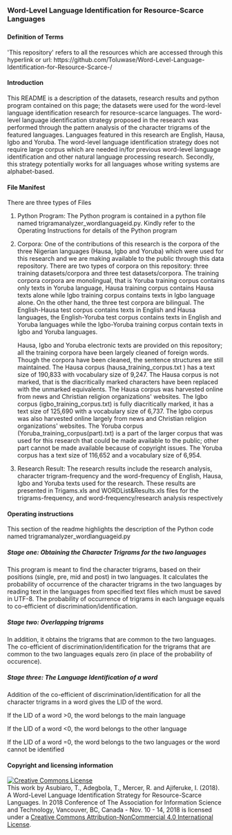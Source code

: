 # <h3>Word-Level Language Identification for Resource-Scarce Languages<h3> 
<h4>Definition of Terms</h4>
<p>'This repository' refers to all the resources which are accessed through this hyperlink or url: https://github.com/Toluwase/Word-Level-Language-Identification-for-Resource-Scarce-/</p>
<h4>Introduction</h4>
<p>This README is a description of the datasets, research results and python program contained on this page; the datasets were used for the word-level language identification research for resource-scarce languages. The word-level language identification strategy proposed in the research was performed through the pattern analysis of the character trigrams of the featured languages. Languages featured in this research are English, Hausa, Igbo and Yoruba. The word-level language identification strategy does not require large corpus which are needed in/for previous word-level language identification and other natural language processing research. Secondly, this strategy potentially works for all languages whose writing systems are alphabet-based.</p> 
<h4>File Manifest</h4>
<p>There are three types of Files</p>
<ol>
  <li>Python Program: The Python program is contained in a python file named trigramanalyzer_wordlanguageid.py. Kindly refer to the Operating Instructions for details of the Python program</li>
  <li><p>Corpora: One of the contributions of this research is the corpora of the three Nigerian languages (Hausa, Igbo and Yoruba) which were used for this research and we are making available to the public through this data repository. There are two types of corpora on this repository: three training datasets/corpora and three test datasets/corpora. The training corpora corpora are monolingual, that is Yoruba training corpus contains only texts in Yoruba language, Hausa training corpus contains Hausa texts alone while Igbo training corpus contains texts in Igbo language alone. On the other hand, the three test corpora are bilingual. The English-Hausa test corpus contains texts in English and Hausa languages, the English-Yoruba test corpus contains texts in English and Yoruba languages while the Igbo-Yoruba training corpus contain texts in Igbo and Yoruba languages. </p>
<p>Hausa, Igbo and Yoruba electronic texts are provided on this repository; all the training corpora have been largely cleaned of foreign words. Though the corpora have been cleaned, the sentence structures are still maintained. The Hausa corpus (hausa_training_corpus.txt ) has a text size of 190,833 with vocabulary size of 9,247. The Hausa corpus is not marked, that is the diacritically marked characters have been replaced with the unmarked equivalents. The Hausa corpus was harvested online from news and Christian religion organizations' websites. The Igbo corpus (igbo_training_corpus.txt) is fully diacritically marked, it has a text size of 125,690 with a vocabulary size of 6,737. The Igbo corpus  was also harvested online largely from news and Christian religion organizations' websites. The Yoruba corpus (Yoruba_training_corpus(part).txt) is a part of the larger corpus that was used for this research that could be made available to the public; other part cannot be made available because of copyright issues. The Yoruba corpus has a text size of 116,652 and a vocabulary size of 6,954.</p> </li>
  <li>Research Result: The research results include the research analysis, character trigram-frequency and the word-frequency of English, Hausa, Igbo and Yoruba texts used for the research. These results are presented in Trigams.xls and WORDList&Results.xls files for the trigrams-frequency, and word-frequency/research analysis respectively</li>
</ol>
<h4>Operating instructions</h4>
  <p>This section of the readme highlights the description of the Python code named trigramanalyzer_wordlanguageid.py</p>
  <h5>Stage one: Obtaining the Character Trigrams for the two languages</h5>
<p>This program is meant to find the character trigrams, based on their positions (single, pre, mid and post) in two languages.
It calculates the probability of occurrence of the character trigrams in the two languages by reading text in the languages from specified text files which must be saved in UTF-8. The probability of occurrence of trigrams in each language equals to co-efficient of discrimination/identification.</p>
  <h5>Stage two: Overlapping trigrams</h5>
<p>In addition, it obtains the trigrams that are common to the two languages. The co-efficient of discrimination/identification for the trigrams that are common to the two languages equals zero (in place of the probability of occurence). </p>
  <h5>Stage three: The Language Identification of a word</h5> 
 <p>Addition of the co-efficient of discrimination/identification for all the character trigrams in a word gives the LID of the word.</p>
    <p>If the LID of a word >0, the word belongs to the main language </p>
    <p>If the LID of a word <0, the word belongs to the other language </p>
    <p>If the LID of a word =0, the word belongs to the two languages or the word cannot be identified</p>
<h4>Copyright and licensing information</h4>
<p><a rel="license" href="http://creativecommons.org/licenses/by-nc/4.0/"><img alt="Creative Commons License" style="border-width:0" src="https://i.creativecommons.org/l/by-nc/4.0/88x31.png" /></a><br />This work by <span xmlns:cc="http://creativecommons.org/ns#" property="cc:attributionName">Asubiaro, T., Adegbola, T., Mercer, R. and Ajiferuke, I. (2018). A Word-Level Language Identification Strategy for Resource-Scarce Languages. In 2018 Conference of The Association for Information Science and Technology, Vancouver, BC, Canada - Nov. 10 - 14, 2018</span> is licensed under a <a rel="license" href="http://creativecommons.org/licenses/by-nc/4.0/">Creative Commons Attribution-NonCommercial 4.0 International License</a>.</p>

